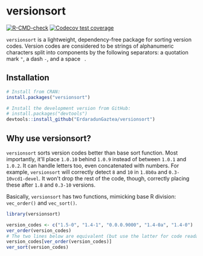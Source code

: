 
# versionsort

<!-- badges: start -->
[![R-CMD-check](https://github.com/ErdaradunGaztea/versionsort/workflows/R-CMD-check/badge.svg)](https://github.com/ErdaradunGaztea/versionsort/actions)
[![Codecov test coverage](https://codecov.io/gh/ErdaradunGaztea/versionsort/branch/master/graph/badge.svg)](https://app.codecov.io/gh/ErdaradunGaztea/versionsort?branch=master)
<!-- badges: end -->

`versionsort` is a lightweight, dependency-free package for sorting version codes. Version codes are considered to be strings of alphanumeric characters split into components by the following separators: a quotation mark `"`, a dash `-`, and a space ` `.

## Installation

``` r
# Install from CRAN: 
install.packages("versionsort")

# Install the development version from GitHub:
# install.packages("devtools")
devtools::install_github("ErdaradunGaztea/versionsort")
```

## Why use versionsort?

`versionsort` sorts version codes better than base sort function. Most importantly, it'll place `1.0.10` behind `1.0.9` instead of between `1.0.1` and `1.0.2`. It can handle letters too, even concatenated with numbers. For example, `versionsort` will correctly detect `8` and `10` in `1.8b0a` and `0.3-10vcd1-devel`. It won't drop the rest of the code, though, correctly placing these after `1.8` and `0.3-10` versions.

Basically, `versionsort` has two functions, mimicking base R division: `vec_order()` and `vec_sort()`.

``` r
library(versionsort)

version_codes <- c("1.5-0", "1.4-1", "0.0.0.9000", "1.4-0a", "1.4-0")
ver_order(version_codes)
# The two lines below are equivalent (but use the latter for code readability, whenever possible)
version_codes[ver_order(version_codes)]
ver_sort(version_codes)
```
